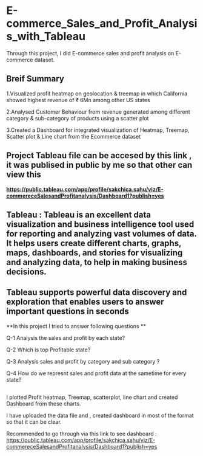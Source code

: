 # E-commerce_Sales_and_Profit_Analysis_with_Tableau
Through this project, I did E-commerce sales and profit analysis on E-commerce dataset. 
## Breif Summary 
1.Visualized profit heatmap on geolocation & treemap in which California showed highest revenue of ₹ 6Mn among other US states

2.Analysed Customer Behaviour from revenue generated among different category & sub-category of products using a scatter plot

3.Created a Dashboard for integrated visualization of Heatmap, Treemap, Scatter plot & Line chart from the Ecommerce dataset


## Project Tableau file can be accesed by this link , it was publised in public by me so that other can view this
**https://public.tableau.com/app/profile/sakchica.sahu/viz/E-commereceSalesandProfitanalysis/Dashboard1?publish=yes**

## Tableau : Tableau is an excellent data visualization and business intelligence tool used for reporting and analyzing vast volumes of data. It helps users create different charts, graphs, maps, dashboards, and stories for visualizing and analyzing data, to help in making business decisions. 

## Tableau supports powerful data discovery and exploration that enables users to answer important questions in seconds
**In this project I tried to answer following questions **

Q-1 Analysis the sales and profit by each state? 

Q-2 Which is top Profitable state?

Q-3 Analysis sales and profit by category and sub category ?

Q-4 How do we represnt sales and profit data at the sametime for every state?


##
I plotted Profit heatmap, Treemap, scatterplot, line chart and created Dashboard from these charts.


I have uploaded the data file and , created dashboard in most of the format so that it can be clear.

Recommended to go through via this link to see dashboard :
https://public.tableau.com/app/profile/sakchica.sahu/viz/E-commereceSalesandProfitanalysis/Dashboard1?publish=yes
